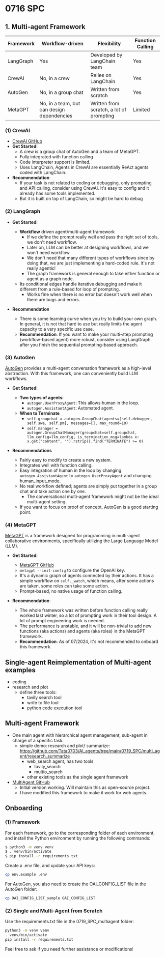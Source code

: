 # 0716 SPC

## 1. Multi-agent Framework

| Framework | Workflow-driven | Flexibility | Function Calling  |
|-----------|-----------------|-------------|-------------------|
| LangGraph | Yes             | Developed by LangChain team | Yes               |
| CrewAI    | No, in a crew   | Relies on LangChain          | Yes               |
| AutoGen   | No, in a group chat | Written from scratch | Yes               |
| MetaGPT   | No, in a team, but can design dependencies | Written from scratch, a lot of prompting | Limited          |

### (1) CrewAI
- [CrewAI GitHub](https://github.com/joaomdmoura/crewai)
- **Get Started**:
  - A crew is a group chat of AutoGen and a team of MetaGPT.
  - Fully integrated with function calling
  - Code interpreter support is limited.
  - Uses LangChain, Agents in CrewAI are essentially ReAct agents coded with LangChain.
- **Recommendation**: 
  - If your task is not related to coding or debugging, only prompting and API calling, consider using CrewAI. It's easy to config and it already has some tools implemented.
  - But it is built on top of LangChain, so might be hard to debug

### (2) LangGraph
- **Get Started**:
  - **Workflow** driven agent/multi-agent framework
    - If we define the prompt really well and pass the right set of tools, we don't need workflow.
    - Later on, LLM can be better at designing workflows, and we won't need workflow.
    - We don't need that many different types of workflows since by doing that, we are just implementing a hard-coded rule. It's not really agentic!
    - The graph framework is general enough to take either function or agent as a graph node.
  - Its conditional edges handle iterative debugging and make it different from a rule-based for loop of prompting.
    - Works fine when there is no error but doesn't work well when there are bugs and errors.

- **Recommendation**
  - There is some learning curve when you try to build your own graph. In general, it is not that hard to use but really limits the agent capacity to a very specific use case.
  - **Recommendation**: If you want to make your multi-step prompting (workflow-based agent) more robust, consider using LangGraph after you finish the sequential prompting-based approach.

### (3) AutoGen
[AutoGen](https://arxiv.org/abs/2308.08155) provides a multi-agent conversation framework as a high-level abstraction. With this framework, one can conveniently build LLM workflows.
- **Get Started**:
  - **Two types of agents**:
    - `autogen.UserProxyAgent`: This allows human in the loop.
    - `autogen.AssistantAgent`: Automated agent.
  - **When to Terminate**
    - `self.groupchat = autogen.GroupChat(agents=[self.debugger, self.swe, self.pm], messages=[], max_round=10)`
    - `self.manager = autogen.GroupChatManager(groupchat=self.groupchat, llm_config=llm_config, is_termination_msg=lambda x: x.get("content", "").rstrip().find("TERMINATE") >= 0)`

- **Recommendations**
  - Fairly easy to modify to create a new system.
  - Integrates well with function calling.
  - Easy integration of human in the loop by changing `autogen.AssistantAgent` to `autogen.UserProxyAgent` and changing human_input_mode.
  - No real workflow defined; agents are simply put together in a group chat and take action one by one.
    - The conversational multi-agent framework might not be the ideal multi-agent setting.
  - If you want to focus on proof of concept, AutoGen is a good starting point.

### (4) MetaGPT
[MetaGPT](https://openreview.net/forum?id=VtmBAGCN7o) is a framework designed for programming in multi-agent collaborative environments, specifically utilizing the Large Language Model (LLM).
- **Get Started**:
  - [MetaGPT GitHub](https://github.com/geekan/MetaGPT/tree/main)
  - `metagpt --init-config` to configure the OpenAI key.
  - It's a dynamic graph of agents connected by their actions. It has a simple workflow on `self._watch`, which means, after some actions are taken, some roles can take some action.
  - Prompt-based, no native usage of function calling.

- **Recommendation**:
  - The whole framework was written before function calling really worked last winter, so a lot of prompting work in their tool design. A lot of prompt engineering work is needed.
  - The performance is unstable, and it will be non-trivial to add new functions (aka actions) and agents (aka roles) in the MetaGPT framework.
  - **Recommendation**: As of 07/2024, it's not recommended to onboard this framework.

## Single-agent Reimplementation of Multi-agent examples
* coding
* research and plot
  * define three tools:
    * tavily search tool
    * write to file tool
    * python code execution tool


## Multi-agent Framework
- One main agent with hierarchical agent management, sub-agent in charge of a specific task.
  - simple demo: research and plot/ summarize: https://github.com/Tata0703/AI_agents/tree/main/0719_SPC/multi_agent/research_summarize
    - web_search agent, has two tools
      - tavily_search
      - multio_search
    - other existing tools as the single agent framework
- [MultiAgent GitHub](https://github.com/PathOnAI/MultiAgent)
  - Initial version working. Will maintain this as open-source project.
  - I have modified this framework to make it work for web agents.


## Onboarding

### (1) Framework
For each framework, go to the corresponding folder of each environment, and install the Python environment by running the following commands:
```bash
$ python3 -m venv venv
$ . venv/bin/activate
$ pip install -r requirements.txt
```
Create a .env file, and update your API keys:

```bash
cp env.example .env
```
For AutoGen, you also need to create the OAI_CONFIG_LIST file in the AutoGen folder:

```bash
cp OAI_CONFIG_LIST_sample OAI_CONFIG_LIST
```

### (2) Single and Multi-Agent from Scratch
Use the requirements.txt file in the 0719_SPC_multiagent folder:

```bash
python3 -m venv venv
. venv/bin/activate
pip install -r requirements.txt
```

Feel free to ask if you need further assistance or modifications!

